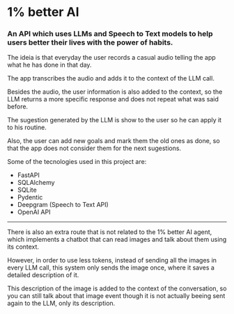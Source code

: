 # 1% better AI

### An API which uses LLMs and Speech to Text models to help users better their lives with the power of habits.

The ideia is that everyday the user records a casual audio telling the app what he has done in that day. 

The app transcribes the audio and adds it to the context of the LLM call. 

Besides the audio, the user information is also added to the context, so the LLM returns a more specific response and does not repeat what was said before.

The sugestion generated by the LLM is show to the user so he can apply it to his routine.

Also, the user can add new goals and mark them the old ones as done, so that the app does not consider them for the next sugestions.

Some of the tecnologies used in this project are: 

- FastAPI
- SQLAlchemy
- SQLite
- Pydentic
- Deepgram (Speech to Text API)
- OpenAI API

---

There is also an extra route that is not related to the 1% better AI agent, which implements a chatbot that can read images and talk about them using its context.

However, in order to use less tokens, instead of sending all the images in every LLM call, this system only sends the image once, where it saves a detailed description of it.

This description of the image is added to the context of the conversation, so you can still talk about that image event though it is not actually beeing sent again to the LLM, only its description.
